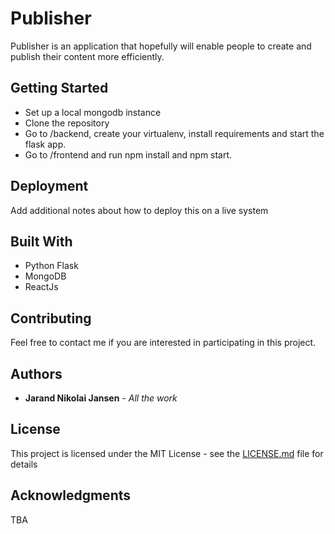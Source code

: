 # Publisher

Publisher is an application that hopefully will enable people to create and publish their content more efficiently.

## Getting Started

* Set up a local mongodb instance
* Clone the repository
* Go to /backend, create your virtualenv, install requirements and start the flask app.
* Go to /frontend and run npm install and npm start.

## Deployment

Add additional notes about how to deploy this on a live system

## Built With

* Python Flask
* MongoDB
* ReactJs

## Contributing

Feel free to contact me if you are interested in participating in this project.

## Authors

* **Jarand Nikolai Jansen** - *All the work*

## License

This project is licensed under the MIT License - see the [LICENSE.md](LICENSE.md) file for details

## Acknowledgments

TBA
